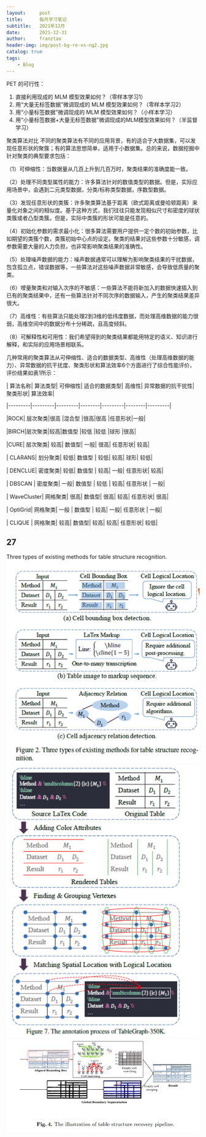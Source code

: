 ```yaml
---
layout:     post
title:      每月学习笔记
subtitle:   2021年12月
date:       2021-12-31
author:     franztao
header-img: img/post-bg-re-vs-ng2.jpg
catalog: true
tags:
    - Blog
---
```



PET 的可行性：
 1. 直接利用现成的 MLM 模型效果如何？（零样本学习1）
 2. 用“大量无标签数据”微调现成的 MLM 模型效果如何？（零样本学习2）
 3. 用“小量标签数据”微调现成的 MLM 模型效果如何？（小样本学习）
 4. 用“小量标签数据+大量无标签数据”微调现成的MLM模型效果如何？（半监督学习）

聚类算法对比
不同的聚类算法有不同的应用背景，有的适合于大数据集，可以发现任意形状的聚簇；有的算法思想简单，适用于小数据集。总的来说，数据挖掘中针对聚类的典型要求包括：

（1）可伸缩性：当数据量从几百上升到几百万时，聚类结果的准确度能一致。

（2）处理不同类型属性的能力：许多算法针对的数值类型的数据。但是，实际应用场景中，会遇到二元类型数据，分类/标称类型数据，序数型数据。

（3）发现任意形状的类簇：许多聚类算法基于距离（欧式距离或曼哈顿距离）来量化对象之间的相似度。基于这种方式，我们往往只能发现相似尺寸和密度的球状类簇或者凸型类簇。但是，实际中类簇的形状可能是任意的。

（4）初始化参数的需求最小化：很多算法需要用户提供一定个数的初始参数，比如期望的类簇个数，类簇初始中心点的设定。聚类的结果对这些参数十分敏感，调参数需要大量的人力负担，也非常影响聚类结果的准确性。

（5）处理噪声数据的能力：噪声数据通常可以理解为影响聚类结果的干扰数据，包含孤立点，错误数据等，一些算法对这些噪声数据非常敏感，会导致低质量的聚类。

（6）增量聚类和对输入次序的不敏感：一些算法不能将新加入的数据快速插入到已有的聚类结果中，还有一些算法针对不同次序的数据输入，产生的聚类结果差异很大。

（7）高维性：有些算法只能处理2到3维的低纬度数据，而处理高维数据的能力很弱，高维空间中的数据分布十分稀疏，且高度倾斜。

（8）可解释性和可用性：我们希望得到的聚类结果都能用特定的语义、知识进行解释，和实际的应用场景相联系。

几种常用的聚类算法从可伸缩性、适合的数据类型、高维性（处理高维数据的能力）、异常数据的抗干扰度、聚类形状和算法效率6个方面进行了综合性能评价，评价结果如表1所示：

| 算法名称| 算法类型| 可伸缩性| 适合的数据类型| 高维性| 异常数据的抗干扰性| 聚类形状| 算法效率|

|---------|---------|---------|--------|---------|--------|---------|

|ROCK| 层次聚类|很高 |混合型 |很高|很高 |任意形状|一般|

|BIRCH|层次聚类|较高|数值型 |较低 |较低 |球形 |很高|

|CURE| 层次聚类| 较高| 数值型| 一般| 很高| 任意形状| 较高|

| CLARANS| 划分聚类| 较低| 数值型 | 较低| 较高| 球形| 较低|

| DENCLUE| 密度聚类| 较低| 数值型 | 较高| 一般| 任意形状| 较高|

| DBSCAN | 密度聚类| 一般| 数值型 | 较低 | 较高| 任意形状 | 一般|

| WaveCluster| 网格聚类| 很高| 数值型| 很高| 较高| 任意形状| 很高|

| OptiGrid| 网格聚类| 一般 | 数值型 | 较高| 一般| 任意形状 | 一般|

| CLIQUE | 网格聚类| 较高| 数值型| 较高| 较高| 任意形状| 较低|

## 27
Three types of existing methods for table structure recognition.
![img.png](2021-12-31-monthly_note_202112/img.png)
![img_1.png](2021-12-31-monthly_note_202112/img_1.png)
![img_2.png](2021-12-31-monthly_note_202112/img_2.png)